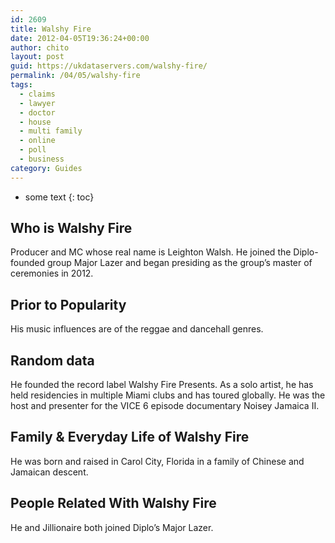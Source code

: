 ```yaml
---
id: 2609
title: Walshy Fire
date: 2012-04-05T19:36:24+00:00
author: chito
layout: post
guid: https://ukdataservers.com/walshy-fire/
permalink: /04/05/walshy-fire
tags:
  - claims
  - lawyer
  - doctor
  - house
  - multi family
  - online
  - poll
  - business
category: Guides
---
```


* some text
{: toc}
          
          
## Who is  Walshy Fire
                  
                  
                  
Producer and MC whose real name is Leighton Walsh. He joined the Diplo-founded group Major Lazer and began presiding as the group&#8217;s master of ceremonies in 2012. 
                  
                
                
                
## Prior to Popularity 
                  
                  
                  
His music influences are of the reggae and dancehall genres. 
                  
                
                
                
## Random data 
                  
                  
                  
He founded the record label Walshy Fire Presents. As a solo artist, he has held residencies in multiple Miami clubs and has toured globally. He was the host and presenter for the VICE 6 episode documentary Noisey Jamaica II. 
                  
                
                
                
## Family & Everyday Life of Walshy Fire
                  
                  
                  
He was born and raised in Carol City, Florida in a family of Chinese and Jamaican descent. 
                  
                
                
                
## People Related With  Walshy Fire
                  
                  
                  
He and Jillionaire both joined Diplo&#8217;s Major Lazer. 
                  
                
              
            
          
          
          
    
    
  
